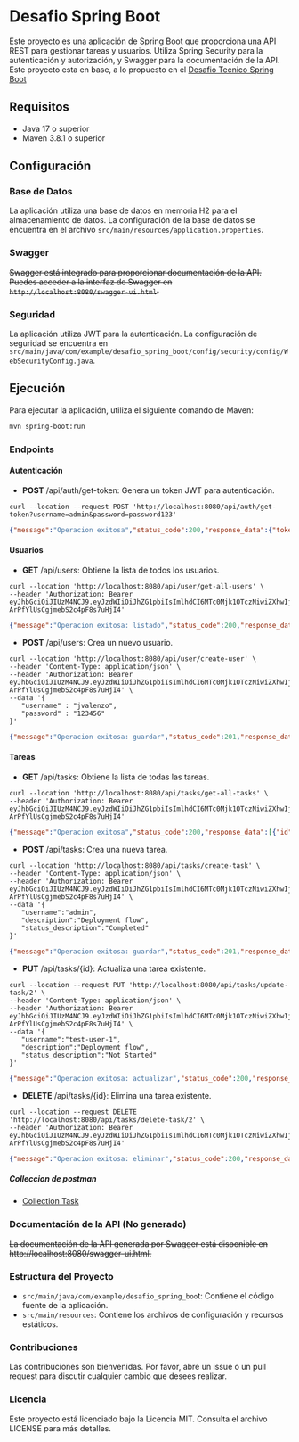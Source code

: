 # Desafio Spring Boot

Este proyecto es una aplicación de Spring Boot que proporciona una API REST para gestionar tareas y usuarios. Utiliza Spring Security para la autenticación y autorización, y Swagger para la documentación de la API.
Este proyecto esta en base, a lo propuesto en el [Desafio Tecnico Spring Boot](CHALLENGE.md)

## Requisitos

- Java 17 o superior
- Maven 3.8.1 o superior

## Configuración

### Base de Datos

La aplicación utiliza una base de datos en memoria H2 para el almacenamiento de datos. La configuración de la base de datos se encuentra en el archivo `src/main/resources/application.properties`.

### Swagger

~~Swagger está integrado para proporcionar documentación de la API. Puedes acceder a la interfaz de Swagger en `http://localhost:8080/swagger-ui.html`.~~

### Seguridad

La aplicación utiliza JWT para la autenticación. La configuración de seguridad se encuentra en `src/main/java/com/example/desafio_spring_boot/config/security/config/WebSecurityConfig.java`.

## Ejecución

Para ejecutar la aplicación, utiliza el siguiente comando de Maven:

```sh
mvn spring-boot:run
```

### Endpoints
#### Autenticación
- **POST** /api/auth/get-token: Genera un token JWT para autenticación.

```
curl --location --request POST 'http://localhost:8080/api/auth/get-token?username=admin&password=password123'
```

```json
{"message":"Operacion exitosa","status_code":200,"response_data":{"token":"eyJhbGciOiJIUzM4NCJ9.eyJzdWIiOiJhZG1pbiIsImlhdCI6MTc0Mjk1OTczNiwiZXhwIjoxNzQyOTYyNzM2fQ.YE4TlwKKSdX0dlwTYaNpbXwirnVy_aC0ZiG-ArPfYlUsCgjmebS2c4pF8s7uHjI4"}}
```

#### Usuarios
- **GET** /api/users: Obtiene la lista de todos los usuarios.

```
curl --location 'http://localhost:8080/api/user/get-all-users' \
--header 'Authorization: Bearer eyJhbGciOiJIUzM4NCJ9.eyJzdWIiOiJhZG1pbiIsImlhdCI6MTc0Mjk1OTczNiwiZXhwIjoxNzQyOTYyNzM2fQ.YE4TlwKKSdX0dlwTYaNpbXwirnVy_aC0ZiG-ArPfYlUsCgjmebS2c4pF8s7uHjI4'
```

```json
{"message":"Operacion exitosa: listado","status_code":200,"response_data":[{"id":1,"userName":"admin","password":"password123"},{"id":2,"userName":"test-user-1","password":"password123"},{"id":3,"userName":"jvalenzo","password":"123456"}]}
```

- **POST** /api/users: Crea un nuevo usuario.

```
curl --location 'http://localhost:8080/api/user/create-user' \
--header 'Content-Type: application/json' \
--header 'Authorization: Bearer eyJhbGciOiJIUzM4NCJ9.eyJzdWIiOiJhZG1pbiIsImlhdCI6MTc0Mjk1OTczNiwiZXhwIjoxNzQyOTYyNzM2fQ.YE4TlwKKSdX0dlwTYaNpbXwirnVy_aC0ZiG-ArPfYlUsCgjmebS2c4pF8s7uHjI4' \
--data '{
   "username" : "jvalenzo",
   "password" : "123456"
}'
```

```json
{"message":"Operacion exitosa: guardar","status_code":201,"response_data":{"id":3,"userName":"jvalenzo","password":"123456"}}
```

#### Tareas
- **GET** /api/tasks: Obtiene la lista de todas las tareas.

```
curl --location 'http://localhost:8080/api/tasks/get-all-tasks' \
--header 'Authorization: Bearer eyJhbGciOiJIUzM4NCJ9.eyJzdWIiOiJhZG1pbiIsImlhdCI6MTc0Mjk1OTczNiwiZXhwIjoxNzQyOTYyNzM2fQ.YE4TlwKKSdX0dlwTYaNpbXwirnVy_aC0ZiG-ArPfYlUsCgjmebS2c4pF8s7uHjI4'
```

```json
{"message":"Operacion exitosa","status_code":200,"response_data":[{"id":1,"description":"Complete project report","create_date":"23-03-2025 07:00:00","update_date":"23-03-2025 07:00:00","user":{"username":"admin","password":"password123"},"status":{"id":1,"status":"Not Started"}},{"id":2,"description":"Review code changes","create_date":"23-03-2025 07:05:00","update_date":"23-03-2025 07:05:00","user":{"username":"test-user-1","password":"password123"},"status":{"id":2,"status":"In Progress"}},{"id":3,"description":"Deployment flow","create_date":"26-03-2025 12:29:36","update_date":"26-03-2025 12:29:36","user":{"username":"admin","password":"password123"},"status":{"id":3,"status":"Completed"}}]}
```

- **POST** /api/tasks: Crea una nueva tarea.

```
curl --location 'http://localhost:8080/api/tasks/create-task' \
--header 'Content-Type: application/json' \
--header 'Authorization: Bearer eyJhbGciOiJIUzM4NCJ9.eyJzdWIiOiJhZG1pbiIsImlhdCI6MTc0Mjk1OTczNiwiZXhwIjoxNzQyOTYyNzM2fQ.YE4TlwKKSdX0dlwTYaNpbXwirnVy_aC0ZiG-ArPfYlUsCgjmebS2c4pF8s7uHjI4' \
--data '{
   "username":"admin",
   "description":"Deployment flow",
   "status_description":"Completed"
}'
```

```json
{"message":"Operacion exitosa: guardar","status_code":201,"response_data":{"id":3,"description":"Deployment flow","create_date":"26-03-2025 12:29:36","update_date":"26-03-2025 12:29:36","user":{"username":"admin","password":"password123"},"status":{"id":3,"status":"Completed"}}}
```

- **PUT** /api/tasks/{id}: Actualiza una tarea existente.

```
curl --location --request PUT 'http://localhost:8080/api/tasks/update-task/2' \
--header 'Content-Type: application/json' \
--header 'Authorization: Bearer eyJhbGciOiJIUzM4NCJ9.eyJzdWIiOiJhZG1pbiIsImlhdCI6MTc0Mjk1OTczNiwiZXhwIjoxNzQyOTYyNzM2fQ.YE4TlwKKSdX0dlwTYaNpbXwirnVy_aC0ZiG-ArPfYlUsCgjmebS2c4pF8s7uHjI4' \
--data '{
   "username":"test-user-1",
   "description":"Deployment flow",
   "status_description":"Not Started"
}'
```

```json
{"message":"Operacion exitosa: actualizar","status_code":200,"response_data":{"id":2,"description":"Deployment flow","create_date":"23-03-2025 07:05:00","update_date":"26-03-2025 12:29:53","user":{"username":"test-user-1","password":"password123"},"status":{"id":1,"status":"Not Started"}}}
```

- **DELETE** /api/tasks/{id}: Elimina una tarea existente.

```
curl --location --request DELETE 'http://localhost:8080/api/tasks/delete-task/2' \
--header 'Authorization: Bearer eyJhbGciOiJIUzM4NCJ9.eyJzdWIiOiJhZG1pbiIsImlhdCI6MTc0Mjk1OTczNiwiZXhwIjoxNzQyOTYyNzM2fQ.YE4TlwKKSdX0dlwTYaNpbXwirnVy_aC0ZiG-ArPfYlUsCgjmebS2c4pF8s7uHjI4'
```

```json
{"message":"Operacion exitosa: eliminar","status_code":200,"response_data":2}
```

##### Colleccion de postman
 - [Collection Task](Task%20Previred.postman_collection.json)

### Documentación de la API (No generado)
~~La documentación de la API generada por Swagger está disponible en http://localhost:8080/swagger-ui.html.~~


### Estructura del Proyecto
- ```src/main/java/com/example/desafio_spring_boo```t: Contiene el código fuente de la aplicación.
- ```src/main/resources```: Contiene los archivos de configuración y recursos estáticos.

### Contribuciones
Las contribuciones son bienvenidas. Por favor, abre un issue o un pull request para discutir cualquier cambio que desees realizar.


### Licencia
Este proyecto está licenciado bajo la Licencia MIT. Consulta el archivo LICENSE para más detalles.